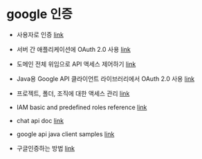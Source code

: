 # google 인증

- 사용자로 인증 [link](https://developers.google.com/workspace/chat/authenticate-authorize-chat-user?hl=ko)

- 서버 간 애플리케이션에 OAuth 2.0 사용 [link](https://developers.google.com/identity/protocols/oauth2/service-account?hl=ko#creatinganaccount)

- 도메인 전체 위임으로 API 액세스 제어하기 [link](https://support.google.com/a/answer/162106?hl=ko#zippy=%2C%ED%81%B4%EB%9D%BC%EC%9D%B4%EC%96%B8%ED%8A%B8%EC%97%90-%EB%8F%84%EB%A9%94%EC%9D%B8-%EC%A0%84%EC%B2%B4-%EC%9C%84%EC%9E%84-%EC%84%A4%EC%A0%95%ED%95%98%EA%B8%B0)

- Java용 Google API 클라이언트 라이브러리에서 OAuth 2.0 사용 [link](https://developers.google.com/api-client-library/java/google-api-java-client/oauth2?hl=ko)

- 프로젝트, 폴더, 조직에 대한 액세스 관리 [link](https://cloud.google.com/iam/docs/granting-changing-revoking-access?hl=ko#console)

- IAM basic and predefined roles reference [link](https://cloud.google.com/iam/docs/understanding-roles#chat-roles)

- chat api doc [link](https://developers.google.com/resources/api-libraries/documentation/chat/v1/java/latest/)

- google api java client samples [link](https://github.com/google/google-api-java-client-samples)

- 구글인증하는 방법 [link](https://cloud.google.com/docs/authentication/?hl=ko)

